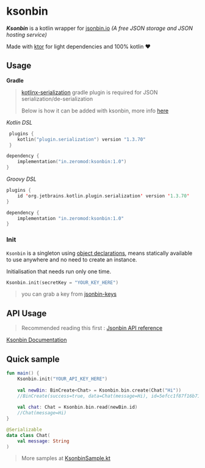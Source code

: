 # ksonbin
***Ksonbin*** is a kotlin wrapper for [jsonbin.io](https://jsonbin.io) *(A free JSON storage and JSON hosting service)*

Made with [ktor](https://ktor.io/) for light dependencies and 100% kotlin :heart:

## Usage

**Gradle**

> [kotlinx-serialization](https://github.com/Kotlin/kotlinx.serialization) gradle plugin is required for JSON serialization/de-serialization
>
> Below is how it can be added with ksonbin, more info [here](https://github.com/Kotlin/kotlinx.serialization#gradle)

*Kotlin DSL*

```kotlin
 plugins {
 	kotlin("plugin.serialization") version "1.3.70"
 }
```

```kotlin
dependency {
	implementation("in.zeromod:ksonbin:1.0")
}
```

*Groovy DSL*

```kotlin
plugins {
 	id 'org.jetbrains.kotlin.plugin.serialization' version '1.3.70'
}
```

```kotlin
dependency {
	implementation "in.zeromod:ksonbin:1.0"
}
```

###  Init

`Ksonbin` is a singleton using [object declarations](https://kotlinlang.org/docs/reference/object-declarations.html#object-declarations), means statically available to use anywhere and no need to create an instance.

Initialisation that needs run only one time.

```kotlin
Ksonbin.init(secretKey = "YOUR_KEY_HERE")
```

> you can grab a key from [jsonbin-keys](https://jsonbin.io/api-keys)

## API Usage

> Recommended reading this first : [Jsonbin API reference](https://jsonbin.io/api-reference) 

[Ksonbin Documentation](https://zeromod.in/ksonbin/)

## Quick sample

```kotlin
fun main() {
    Ksonbin.init("YOUR_API_KEY_HERE")
    
    val newBin: BinCreate<Chat> = Ksonbin.bin.create(Chat("Hi"))
    //BinCreate(success=true, data=Chat(message=Hi), id=5efcc1f87f16b71d48a96f91, private=true)
    
    val chat: Chat = Ksonbin.bin.read(newBin.id)
    //Chat(message=Hi)
}

@Serializable
data class Chat(
    val message: String
)
```

> More samples at [KsonbinSample.kt](https://github.com/zeromod/ksonbin/blob/master/sample/src/main/kotlin/KsonbinSample.kt)